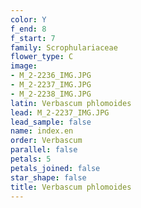 ```yaml
---
color: Y
f_end: 8
f_start: 7
family: Scrophulariaceae
flower_type: C
image:
- M_2-2236_IMG.JPG
- M_2-2237_IMG.JPG
- M_2-2238_IMG.JPG
latin: Verbascum phlomoides
lead: M_2-2237_IMG.JPG
lead_sample: false
name: index.en
order: Verbascum
parallel: false
petals: 5
petals_joined: false
star_shape: false
title: Verbascum phlomoides
---
```


